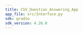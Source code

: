 ```yaml
---
title: CSV_Question_Answering_App
app_file: src/Interface.py
sdk: gradio
sdk_version: 4.26.0
---
```

